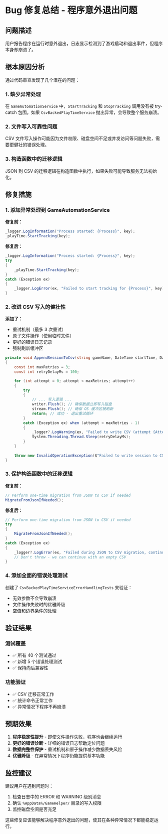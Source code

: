 # Bug 修复总结 - 程序意外退出问题

## 问题描述

用户报告程序在运行时意外退出，日志显示检测到了游戏启动和退出事件，但程序本身却崩溃了。

## 根本原因分析

通过代码审查发现了几个潜在的问题：

### 1. 缺少异常处理
在 `GameAutomationService` 中，`StartTracking` 和 `StopTracking` 调用没有被 try-catch 包围。如果 `CsvBackedPlayTimeService` 抛出异常，会导致整个服务崩溃。

### 2. 文件写入可靠性问题
CSV 文件写入操作可能因为文件权限、磁盘空间不足或并发访问等问题失败，需要更健壮的错误处理。

### 3. 构造函数中的迁移逻辑
JSON 到 CSV 的迁移逻辑在构造函数中执行，如果失败可能导致服务无法初始化。

## 修复措施

### 1. 添加异常处理到 GameAutomationService

**修复前：**
```csharp
_logger.LogInformation("Process started: {Process}", key);
_playTime.StartTracking(key);
```

**修复后：**
```csharp
_logger.LogInformation("Process started: {Process}", key);
try
{
    _playTime.StartTracking(key);
}
catch (Exception ex)
{
    _logger.LogError(ex, "Failed to start tracking for {Process}", key);
}
```

### 2. 改进 CSV 写入的健壮性

**添加了：**
- 重试机制（最多 3 次重试）
- 原子文件操作（使用临时文件）
- 更好的错误日志记录
- 强制刷新缓冲区

```csharp
private void AppendSessionToCsv(string gameName, DateTime startTime, DateTime endTime, long durationMinutes)
{
    const int maxRetries = 3;
    const int retryDelayMs = 100;

    for (int attempt = 0; attempt < maxRetries; attempt++)
    {
        try
        {
            // ... 写入逻辑 ...
            writer.Flush(); // 确保数据立即写入磁盘
            stream.Flush(); // 确保 OS 缓冲区被刷新
            return; // 成功 - 退出重试循环
        }
        catch (Exception ex) when (attempt < maxRetries - 1)
        {
            _logger?.LogWarning(ex, "Failed to write CSV (attempt {Attempt}/{MaxRetries}), retrying...", attempt + 1, maxRetries);
            System.Threading.Thread.Sleep(retryDelayMs);
        }
    }
    
    throw new InvalidOperationException($"Failed to write session to CSV after {maxRetries} attempts");
}
```

### 3. 保护构造函数中的迁移逻辑

**修复前：**
```csharp
// Perform one-time migration from JSON to CSV if needed
MigrateFromJsonIfNeeded();
```

**修复后：**
```csharp
// Perform one-time migration from JSON to CSV if needed
try
{
    MigrateFromJsonIfNeeded();
}
catch (Exception ex)
{
    _logger?.LogError(ex, "Failed during JSON to CSV migration, continuing with empty CSV");
    // Don't throw - we can continue with an empty CSV
}
```

### 4. 添加全面的错误处理测试

创建了 `CsvBackedPlayTimeServiceErrorHandlingTests` 来验证：
- 无效参数不会导致崩溃
- 文件操作失败时的优雅降级
- 空值和边界条件的处理

## 验证结果

### 测试覆盖
- ✅ 所有 40 个测试通过
- ✅ 新增 5 个错误处理测试
- ✅ 保持向后兼容性

### 功能验证
- ✅ CSV 迁移正常工作
- ✅ 统计命令正常工作
- ✅ 异常情况下程序不再崩溃

## 预期效果

1. **程序稳定性提升** - 即使文件操作失败，程序也会继续运行
2. **更好的错误诊断** - 详细的错误日志帮助定位问题
3. **数据完整性保护** - 重试机制和原子操作减少数据丢失风险
4. **优雅降级** - 在异常情况下程序仍能提供基本功能

## 监控建议

建议用户在遇到问题时：
1. 检查日志中的 ERROR 和 WARNING 级别消息
2. 确认 `%AppData%/GameHelper/` 目录的写入权限
3. 监控磁盘空间是否充足

这些修复应该能够解决程序意外退出的问题，使其在各种异常情况下都能稳定运行。